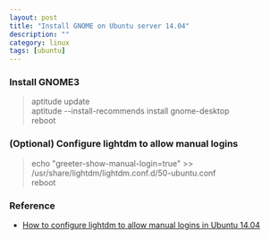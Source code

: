 ```yaml
---
layout: post
title: "Install GNOME on Ubuntu server 14.04"
description: ""
category: linux
tags: [ubuntu]
---
```


### Install GNOME3
> aptitude update  
aptitude --install-recommends install gnome-desktop  
reboot

### (Optional) Configure lightdm to allow manual logins
> echo "greeter-show-manual-login=true" >> /usr/share/lightdm/lightdm.conf.d/50-ubuntu.conf  
reboot  

### Reference
- [How to configure lightdm to allow manual logins in Ubuntu 14.04](http://askubuntu.com/questions/451950/how-to-configure-lightdm-to-allow-manual-logins-in-ubuntu-14-04)
